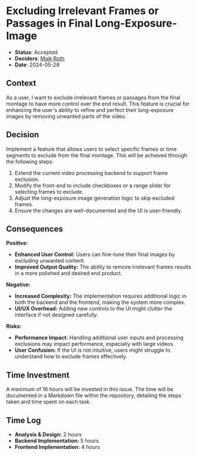 # Excluding Irrelevant Frames or Passages in Final Long-Exposure-Image

- **Status**: Accepted
- **Deciders**: [Maik Roth](https://github.com/MaikRoth)
- **Date**: 2024-05-28

## Context
As a user, I want to exclude irrelevant frames or passages from the final montage to have more control over the end result. This feature is crucial for enhancing the user's ability to refine and perfect their long-exposure images by removing unwanted parts of the video.

## Decision
Implement a feature that allows users to select specific frames or time segments to exclude from the final montage. This will be achieved through the following steps:
1. Extend the current video processing backend to support frame exclusion.
2. Modify the front-end to include checkboxes or a range slider for selecting frames to exclude.
3. Adjust the long-exposure image generation logic to skip excluded frames.
4. Ensure the changes are well-documented and the UI is user-friendly.

## Consequences
**Positive:**
- **Enhanced User Control:** Users can fine-tune their final images by excluding unwanted content.
- **Improved Output Quality:** The ability to remove irrelevant frames results in a more polished and desired end product.

**Negative:**
- **Increased Complexity:** The implementation requires additional logic in both the backend and the frontend, making the system more complex.
- **UI/UX Overhead:** Adding new controls to the UI might clutter the interface if not designed carefully.

**Risks:**
- **Performance Impact:** Handling additional user inputs and processing exclusions may impact performance, especially with large videos.
- **User Confusion:** If the UI is not intuitive, users might struggle to understand how to exclude frames effectively.

## Time Investment
A maximum of 16 hours will be invested in this issue. The time will be documented in a Markdown file within the repository, detailing the steps taken and time spent on each task.

## Time Log
- **Analysis & Design:** 2 hours
- **Backend Implementation:** 5 hours
- **Frontend Implementation:** 4 hours
